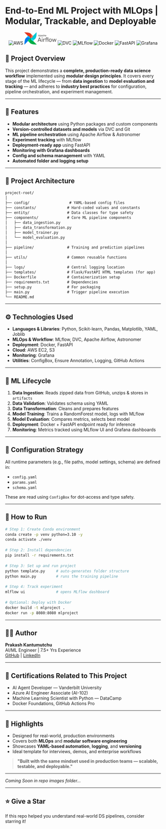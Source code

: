 # End-to-End ML Project with MLOps | Modular, Trackable, and Deployable

<p align="center">
  <img src="https://upload.wikimedia.org/wikipedia/commons/9/93/Amazon_Web_Services_Logo.svg" alt="AWS" height="40"/>
  <img src="https://github.com/apache/airflow/blob/main/airflow-core/docs/img/logos/wordmark_1.svg?raw=true" alt="Airflow" height="40"/>
  <img src="https://avatars.githubusercontent.com/u/41825161?s=200&v=4" alt="DVC" height="40"/>
  <img src="https://mlflow.org/images/logo.svg" alt="MLflow" height="40"/>
  <img src="https://upload.wikimedia.org/wikipedia/commons/4/4e/Docker_%28container_engine%29_logo.svg" alt="Docker" height="40"/>
  <img src="https://raw.githubusercontent.com/tiangolo/fastapi/master/docs/img/logo-margin/logo-teal.png" alt="FastAPI" height="40"/>
  <img src="https://logowik.com/content/uploads/images/grafana3182.jpg" alt="Grafana" height="40"/>
</p>


## 🚀 Project Overview
This project demonstrates a **complete, production-ready data science workflow** implemented using **modular design principles**. It covers every stage of the ML lifecycle — from **data ingestion** to **model evaluation and tracking** — and adheres to **industry best practices** for configuration, pipeline orchestration, and experiment management.

---

## 📌 Features
- **Modular architecture** using Python packages and custom components
- **Version-controlled datasets and models** via DVC and Git
- **ML pipeline orchestration** using Apache Airflow & Astronomer
- **Experiment tracking** with MLflow
- **Deployment-ready app** using FastAPI
- **Monitoring with Grafana dashboards**
- **Config and schema management** with YAML
- **Automated folder and logging setup**

---

## 🧱 Project Architecture
```
project-root/
│
├── config/                  # YAML-based config files
├── constants/              # Hard-coded values and constants
├── entity/                 # Data classes for type safety
├── components/             # Core ML pipeline components
│   ├── data_ingestion.py
│   ├── data_transformation.py
│   ├── model_trainer.py
│   └── model_evaluation.py
│
├── pipeline/               # Training and prediction pipelines
│
├── utils/                  # Common reusable functions
│
├── logs/                   # Central logging location
├── templates/              # Flask/FastAPI HTML templates (for app)
├── Dockerfile              # Containerization setup
├── requirements.txt        # Dependencies
├── setup.py                # For packaging
├── main.py                 # Trigger pipeline execution
└── README.md
```

---

## ⚙️ Technologies Used
- **Languages & Libraries**: Python, Scikit-learn, Pandas, Matplotlib, YAML, Joblib
- **MLOps & Workflow**: MLflow, DVC, Apache Airflow, Astronomer
- **Deployment**: Docker, FastAPI
- **Cloud**: AWS EC2, S3
- **Monitoring**: Grafana
- **Utilities**: ConfigBox, Ensure Annotation, Logging, GitHub Actions

---

## 🧪 ML Lifecycle
1. **Data Ingestion**: Reads zipped data from GitHub, unzips & stores in `artifacts`
2. **Data Validation**: Validates schema using YAML
3. **Data Transformation**: Cleans and prepares features
4. **Model Training**: Trains a RandomForest model, logs with MLflow
5. **Model Evaluation**: Compares metrics, selects best model
6. **Deployment**: Docker + FastAPI endpoint ready for inference
7. **Monitoring**: Metrics tracked using MLflow UI and Grafana dashboards

---

## 📁 Configuration Strategy
All runtime parameters (e.g., file paths, model settings, schema) are defined in:
- `config.yaml`
- `params.yaml`
- `schema.yaml`

These are read using `ConfigBox` for dot-access and type safety.

---

## 🧰 How to Run
```bash
# Step 1: Create Conda environment
conda create -p venv python=3.10 -y
conda activate ./venv

# Step 2: Install dependencies
pip install -r requirements.txt

# Step 3: Set up and run project
python template.py     # auto-generates folder structure
python main.py         # runs the training pipeline

# Step 4: Track experiment
mlflow ui              # opens MLflow dashboard

# Optional: Deploy with Docker
docker build -t mlproject .
docker run -p 8080:8080 mlproject
```

---

## 👨‍💻 Author
**Prakash Kantumutchu**  
AI/ML Engineer | 7.5+ Yrs Experience  
[GitHub](https://github.com/kpdagrt22) | [LinkedIn](https://linkedin.com/in/prakash-kantumutchu)  

---

## 📌 Certifications Related to This Project
- AI Agent Developer — Vanderbilt University
- Azure AI Engineer Associate (AI-102)
- Machine Learning Scientist with Python — DataCamp
- Docker Foundations, GitHub Actions Pro

---

## 🌟 Highlights
- Designed for real-world, production environments
- Covers both **MLOps** and **modular software engineering**
- Showcases **YAML-based automation**, **logging**, and **versioning**
- Ideal template for interviews, demos, and enterprise workflows

> **"Built with the same mindset used in production teams — scalable, testable, and deployable."**

---



*Coming Soon in repo images folder...*

---

## ⭐ Give a Star
If this repo helped you understand real-world DS pipelines, consider starring it!

